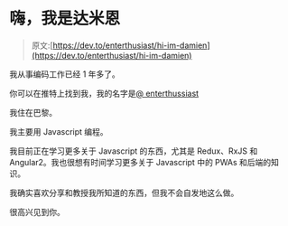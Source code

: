 # 嗨，我是达米恩

> 原文:[https://dev.to/enterthusiast/hi-im-damien](https://dev.to/enterthusiast/hi-im-damien)

我从事编码工作已经 1 年多了。

你可以在推特上找到我，我的名字是[@ enterthussiast](https://twitter.com/Enterthusiast)

我住在巴黎。

我主要用 Javascript 编程。

我目前正在学习更多关于 Javascript 的东西，尤其是 Redux、RxJS 和 Angular2。我也很想有时间学习更多关于 Javascript 中的 PWAs 和后端的知识。

我确实喜欢分享和教授我所知道的东西，但我不会自发地这么做。

很高兴见到你。